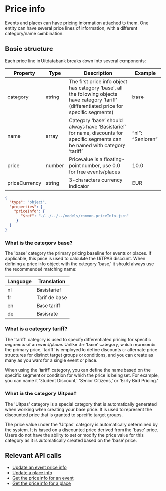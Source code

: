 # Price info
Events and places can have pricing information attached to them.
One entity can have several price lines of information, with a different category/name combination.

## Basic structure</h2>
Each price line in Uitdatabank breaks down into several components:

| Property      | Type   | Description                                                                                                                                    | Example          |
|---------------|--------|------------------------------------------------------------------------------------------------------------------------------------------------|------------------|
| category      | string | The first price info object has category ‘base’, all the following objects have category ‘tariff’ (differentiated price for specific segments) | base             |
| name          | array  | Category ‘base’ should always have ‘Basistarief’ for name, discounts for specific segments can be named with category ‘tariff’                 | “nl”: “Senioren” |
| price         | number | Pricevalue is a floating-point number, use 0.0 for free events/places                                                                          | 10.0             |
| priceCurrency | string | 3-characters currency indicator                                                                                                                | EUR              |

```json json_schema
{
  "type": "object",
  "properties": {
    "priceInfo": {
       "$ref": "./../../../models/common-priceInfo.json"
     }
  }
}
```

### What is the category base?
The 'base' category the primary pricing baseline for events or places. If applicable, this price is used to calculate the UiTPAS discount.
When defining a price info object with the category 'base,' it should always use the recommended matching name:

| Language | Translation   |
|----------|---------------|
| nl       | Basistarief   |
| fr       | Tarif de base |
| en       | Base tariff   |
| de       | Basisrate     |

### What is a category tariff?
The 'tariff' category is used to specify differentiated pricing for specific segments of an event/place. Unlike the 'base' category, which represents the primary price, 'tariff' is employed to define discounts or alternate price structures for distinct target groups or conditions, and you can create as many as you want for a single event or place.

When using the 'tariff' category, you can define the name based on the specific segment or condition for which the price is being set. For example, you can name it 'Student Discount,' 'Senior Citizens,' or 'Early Bird Pricing.'

### What is the category Uitpas?
The 'Uitpas' category is a special category that is automatically generated when working when creating your base price. It is used to represent the discounted price that is granted to specific target groups.

The price value under the 'Uitpas' category is automatically determined by the system. It is based on a discounted price derived from the 'base' price. Users do not have the ability to set or modify the price value for this category as it is automatically created based on the 'base' price.

## Relevant API calls
* [Update an event price info](./../../../models/event-priceInfo.json)
* [Update a place info](./../../../models/place-priceInfo.json)
* [Get the price info for an event](./../../../models/event.json)
* [Get the price info for a place](./../../../models/place.json)
